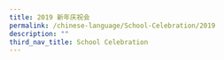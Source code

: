 ```yaml
---
title: 2019 新年庆祝会
permalink: /chinese-language/School-Celebration/2019
description: ""
third_nav_title: School Celebration
---
```

